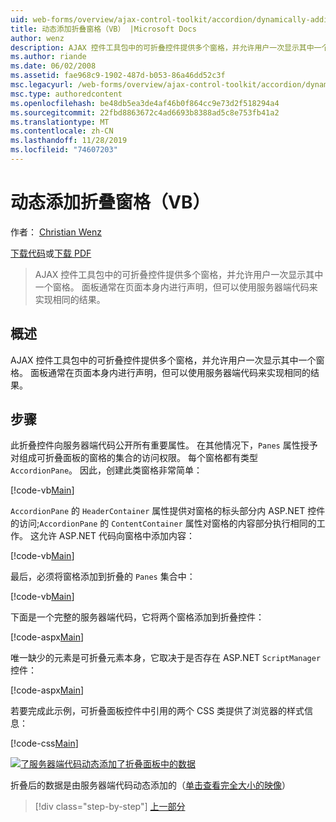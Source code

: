 ```yaml
---
uid: web-forms/overview/ajax-control-toolkit/accordion/dynamically-adding-an-accordion-pane-vb
title: 动态添加折叠窗格（VB） |Microsoft Docs
author: wenz
description: AJAX 控件工具包中的可折叠控件提供多个窗格，并允许用户一次显示其中一个窗格。 面板通常是用 。
ms.author: riande
ms.date: 06/02/2008
ms.assetid: fae968c9-1902-487d-b053-86a46dd52c3f
msc.legacyurl: /web-forms/overview/ajax-control-toolkit/accordion/dynamically-adding-an-accordion-pane-vb
msc.type: authoredcontent
ms.openlocfilehash: be48db5ea3de4af46b0f864cc9e73d2f518294a4
ms.sourcegitcommit: 22fbd8863672c4ad6693b8388ad5c8e753fb41a2
ms.translationtype: MT
ms.contentlocale: zh-CN
ms.lasthandoff: 11/28/2019
ms.locfileid: "74607203"
---
```

# <a name="dynamically-adding-an-accordion-pane-vb"></a>动态添加折叠窗格（VB）

作者： [Christian Wenz](https://github.com/wenz)

[下载代码](https://download.microsoft.com/download/5/6/d/56d50cef-2011-4c8f-9891-7edc6dc57df9/Accordion2.vb.zip)或[下载 PDF](https://download.microsoft.com/download/6/7/1/6718d452-ff89-4d3f-a90e-c74ec2d636a3/accordion2VB.pdf)

> AJAX 控件工具包中的可折叠控件提供多个窗格，并允许用户一次显示其中一个窗格。 面板通常在页面本身内进行声明，但可以使用服务器端代码来实现相同的结果。

## <a name="overview"></a>概述

AJAX 控件工具包中的可折叠控件提供多个窗格，并允许用户一次显示其中一个窗格。 面板通常在页面本身内进行声明，但可以使用服务器端代码来实现相同的结果。

## <a name="steps"></a>步骤

此折叠控件向服务器端代码公开所有重要属性。 在其他情况下，`Panes` 属性授予对组成可折叠面板的窗格的集合的访问权限。 每个窗格都有类型 `AccordionPane`。 因此，创建此类窗格非常简单：

[!code-vb[Main](dynamically-adding-an-accordion-pane-vb/samples/sample1.vb)]

`AccordionPane` 的 `HeaderContainer` 属性提供对窗格的标头部分内 ASP.NET 控件的访问;`AccordionPane` 的 `ContentContainer` 属性对窗格的内容部分执行相同的工作。 这允许 ASP.NET 代码向窗格中添加内容：

[!code-vb[Main](dynamically-adding-an-accordion-pane-vb/samples/sample2.vb)]

最后，必须将窗格添加到折叠的 `Panes` 集合中：

[!code-vb[Main](dynamically-adding-an-accordion-pane-vb/samples/sample3.vb)]

下面是一个完整的服务器端代码，它将两个窗格添加到折叠控件：

[!code-aspx[Main](dynamically-adding-an-accordion-pane-vb/samples/sample4.aspx)]

唯一缺少的元素是可折叠元素本身，它取决于是否存在 ASP.NET `ScriptManager` 控件：

[!code-aspx[Main](dynamically-adding-an-accordion-pane-vb/samples/sample5.aspx)]

若要完成此示例，可折叠面板控件中引用的两个 CSS 类提供了浏览器的样式信息：

[!code-css[Main](dynamically-adding-an-accordion-pane-vb/samples/sample6.css)]

[![了服务器端代码动态添加了折叠面板中的数据](dynamically-adding-an-accordion-pane-vb/_static/image2.png)](dynamically-adding-an-accordion-pane-vb/_static/image1.png)

折叠后的数据是由服务器端代码动态添加的（[单击查看完全大小的映像](dynamically-adding-an-accordion-pane-vb/_static/image3.png)）

> [!div class="step-by-step"]
> [上一部分](databinding-to-an-accordion-vb.md)
